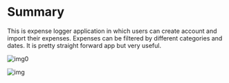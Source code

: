 # Summary

This is expense logger application in which users can create account and import their expenses. Expenses can be filtered by different categories and dates. It is pretty straight forward app but very useful.

![img0](https://user-images.githubusercontent.com/28534399/199043660-476884e9-920f-4c3d-a7cc-44042147f861.png)

![img](https://user-images.githubusercontent.com/28534399/199043301-f21dbb69-a4d0-413d-83a2-d9c9aa6b39be.png)
